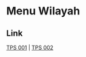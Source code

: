 # Menu Wilayah

## Link

[TPS 001](https://github.com/gigit-pemilu/pemilu-2024-75-gorontalo/tree/main/pilpres/hitung-suara/sub/75-gorontalo/sub/03-bone-bolango/sub/01-tapa/sub/2027-talulobutu-selatan/sub/001-tps)
 | 
[TPS 002](https://github.com/gigit-pemilu/pemilu-2024-75-gorontalo/tree/main/pilpres/hitung-suara/sub/75-gorontalo/sub/03-bone-bolango/sub/01-tapa/sub/2027-talulobutu-selatan/sub/002-tps)


